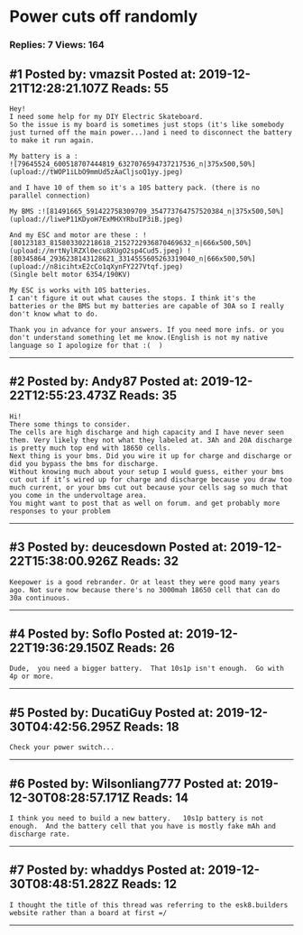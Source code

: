 # Power cuts off randomly

### Replies: 7 Views: 164

## \#1 Posted by: vmazsit Posted at: 2019-12-21T12:28:21.107Z Reads: 55

```
Hey!
I need some help for my DIY Electric Skateboard.
So the issue is my board is sometimes just stops (it's like somebody just turned off the main power...)and i need to disconnect the battery to make it run again. 

My battery is a :
![79645524_600518707444819_6327076594737217536_n|375x500,50%](upload://tWOP1iLbO9mmUd5zAaCljsoQ1yy.jpeg) 

and I have 10 of them so it's a 10S battery pack. (there is no parallel connection)

My BMS :![81491665_591422758309709_354773764757520384_n|375x500,50%](upload://liweP11KDyoH7ExMHXYRbuIP3iB.jpeg) 

And my ESC and motor are these : ![80123183_815803302218618_2152722936870469632_n|666x500,50%](upload://mrtNylRZXl0ecu8XUgO2sp4Cud5.jpeg) ![80345864_2936238143128621_3314555605263319040_n|666x500,50%](upload://n8icihtxE2cCo1qXynFY227Vtqf.jpeg) 
(Single belt motor 6354/190KV)

My ESC is works with 10S batteries.
I can't figure it out what causes the stops. I think it's the batteries or the BMS but my batteries are capable of 30A so I really don't know what to do. 

Thank you in advance for your answers. If you need more infs. or you don't understand something let me know.(English is not my native language so I apologize for that :(  )
```

---
## \#2 Posted by: Andy87 Posted at: 2019-12-22T12:55:23.473Z Reads: 35

```
Hi!
There some things to consider.
The cells are high discharge and high capacity and I have never seen them. Very likely they not what they labeled at. 3Ah and 20A discharge is pretty much top end with 18650 cells.
Next thing is your bms. Did you wire it up for charge and discharge or did you bypass the bms for discharge.
Without knowing much about your setup I would guess, either your bms cut out if it’s wired up for charge and discharge because you draw too much current, or your bms cut out because your cells sag so much that you come in the undervoltage area.
You might want to post that as well on forum. and get probably more responses to your problem
```

---
## \#3 Posted by: deucesdown Posted at: 2019-12-22T15:38:00.926Z Reads: 32

```
Keepower is a good rebrander. Or at least they were good many years ago. Not sure now because there's no 3000mah 18650 cell that can do 30a continuous.
```

---
## \#4 Posted by: Soflo Posted at: 2019-12-22T19:36:29.150Z Reads: 26

```
Dude,  you need a bigger battery.  That 10s1p isn't enough.  Go with 4p or more.
```

---
## \#5 Posted by: DucatiGuy Posted at: 2019-12-30T04:42:56.295Z Reads: 18

```
Check your power switch...
```

---
## \#6 Posted by: Wilsonliang777 Posted at: 2019-12-30T08:28:57.171Z Reads: 14

```
I think you need to build a new battery.   10s1p battery is not enough.  And the battery cell that you have is mostly fake mAh and discharge rate.
```

---
## \#7 Posted by: whaddys Posted at: 2019-12-30T08:48:51.282Z Reads: 12

```
I thought the title of this thread was referring to the esk8.builders website rather than a board at first =/
```

---
